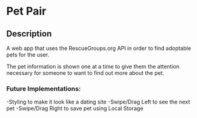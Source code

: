 # Pet Pair

## Description ##
A web app that uses the RescueGroups.org API in order to find adoptable pets for the user.

The pet information is shown one at a time to give them the attention necessary for someone to want to find out more about the pet.

### Future Implementations: ###
-Styling to make it look like a dating site
-Swipe/Drag Left to see the next pet
-Swipe/Drag Right to save pet using Local Storage